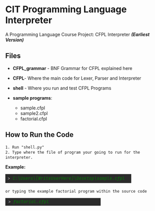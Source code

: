 # CIT Programming Language Interpreter

A Programming Language Course Project: CFPL Interpreter _**(Earliest Version)**_

## Files



  * **CFPL_grammar** - BNF Grammar for CFPL explained here
  * **CFPL**- Where the main code for Lexer, Parser and Interpreter
  * **shell** - Where you run and test CFPL Programs
  
  * **sample programs**:
      * sample.cfpl
      * sample2.cfpl
      * factorial.cfpl
    
    


## How to Run the Code

    1. Run "shell.py"
    2. Type where the file of program your going to run for the interpreter.

**Example:**

![img](img.png)

    or typing the example factorial program within the source code
        
![img_1](img_1.png)
